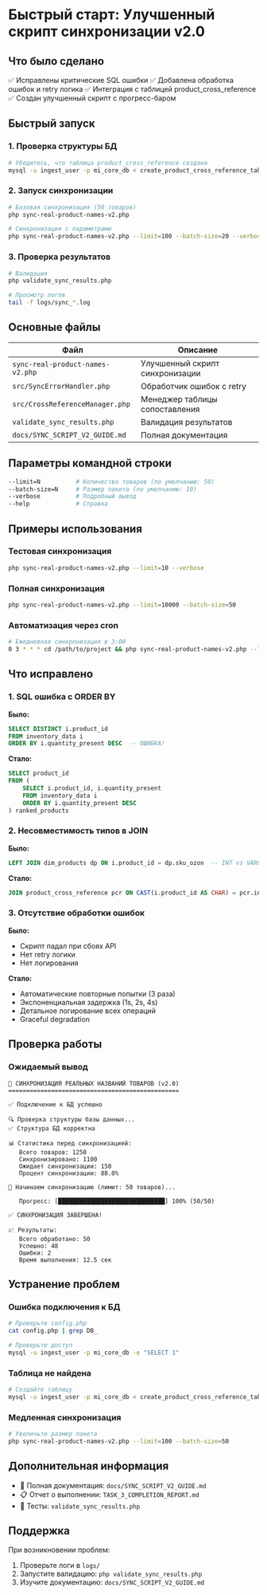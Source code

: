 # Быстрый старт: Улучшенный скрипт синхронизации v2.0

## Что было сделано

✅ Исправлены критические SQL ошибки
✅ Добавлена обработка ошибок и retry логика
✅ Интеграция с таблицей product_cross_reference
✅ Создан улучшенный скрипт с прогресс-баром

## Быстрый запуск

### 1. Проверка структуры БД

```bash
# Убедитесь, что таблица product_cross_reference создана
mysql -u ingest_user -p mi_core_db < create_product_cross_reference_table.sql
```

### 2. Запуск синхронизации

```bash
# Базовая синхронизация (50 товаров)
php sync-real-product-names-v2.php

# Синхронизация с параметрами
php sync-real-product-names-v2.php --limit=100 --batch-size=20 --verbose
```

### 3. Проверка результатов

```bash
# Валидация
php validate_sync_results.php

# Просмотр логов
tail -f logs/sync_*.log
```

## Основные файлы

| Файл                             | Описание                        |
| -------------------------------- | ------------------------------- |
| `sync-real-product-names-v2.php` | Улучшенный скрипт синхронизации |
| `src/SyncErrorHandler.php`       | Обработчик ошибок с retry       |
| `src/CrossReferenceManager.php`  | Менеджер таблицы сопоставления  |
| `validate_sync_results.php`      | Валидация результатов           |
| `docs/SYNC_SCRIPT_V2_GUIDE.md`   | Полная документация             |

## Параметры командной строки

```bash
--limit=N          # Количество товаров (по умолчанию: 50)
--batch-size=N     # Размер пакета (по умолчанию: 10)
--verbose          # Подробный вывод
--help             # Справка
```

## Примеры использования

### Тестовая синхронизация

```bash
php sync-real-product-names-v2.php --limit=10 --verbose
```

### Полная синхронизация

```bash
php sync-real-product-names-v2.php --limit=10000 --batch-size=50
```

### Автоматизация через cron

```bash
# Ежедневная синхронизация в 3:00
0 3 * * * cd /path/to/project && php sync-real-product-names-v2.php --limit=1000 >> logs/cron_sync.log 2>&1
```

## Что исправлено

### 1. SQL ошибка с ORDER BY

**Было:**

```sql
SELECT DISTINCT i.product_id
FROM inventory_data i
ORDER BY i.quantity_present DESC  -- ОШИБКА!
```

**Стало:**

```sql
SELECT product_id
FROM (
    SELECT i.product_id, i.quantity_present
    FROM inventory_data i
    ORDER BY i.quantity_present DESC
) ranked_products
```

### 2. Несовместимость типов в JOIN

**Было:**

```sql
LEFT JOIN dim_products dp ON i.product_id = dp.sku_ozon  -- INT vs VARCHAR
```

**Стало:**

```sql
JOIN product_cross_reference pcr ON CAST(i.product_id AS CHAR) = pcr.inventory_product_id
```

### 3. Отсутствие обработки ошибок

**Было:**

- Скрипт падал при сбоях API
- Нет retry логики
- Нет логирования

**Стало:**

- Автоматические повторные попытки (3 раза)
- Экспоненциальная задержка (1s, 2s, 4s)
- Детальное логирование всех операций
- Graceful degradation

## Проверка работы

### Ожидаемый вывод

```
🔄 СИНХРОНИЗАЦИЯ РЕАЛЬНЫХ НАЗВАНИЙ ТОВАРОВ (v2.0)
================================================

✅ Подключение к БД успешно

🔍 Проверка структуры базы данных...
✅ Структура БД корректна

📊 Статистика перед синхронизацией:
   Всего товаров: 1250
   Синхронизировано: 1100
   Ожидает синхронизации: 150
   Процент синхронизации: 88.0%

🚀 Начинаем синхронизацию (лимит: 50 товаров)...

   Прогресс: [██████████████████████████████] 100% (50/50)

✅ СИНХРОНИЗАЦИЯ ЗАВЕРШЕНА!

📈 Результаты:
   Всего обработано: 50
   Успешно: 48
   Ошибки: 2
   Время выполнения: 12.5 сек
```

## Устранение проблем

### Ошибка подключения к БД

```bash
# Проверьте config.php
cat config.php | grep DB_

# Проверьте доступ
mysql -u ingest_user -p mi_core_db -e "SELECT 1"
```

### Таблица не найдена

```bash
# Создайте таблицу
mysql -u ingest_user -p mi_core_db < create_product_cross_reference_table.sql
```

### Медленная синхронизация

```bash
# Увеличьте размер пакета
php sync-real-product-names-v2.php --limit=100 --batch-size=50
```

## Дополнительная информация

- 📖 Полная документация: `docs/SYNC_SCRIPT_V2_GUIDE.md`
- 📋 Отчет о выполнении: `TASK_3_COMPLETION_REPORT.md`
- 🧪 Тесты: `validate_sync_results.php`

## Поддержка

При возникновении проблем:

1. Проверьте логи в `logs/`
2. Запустите валидацию: `php validate_sync_results.php`
3. Изучите документацию: `docs/SYNC_SCRIPT_V2_GUIDE.md`
